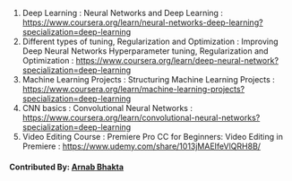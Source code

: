 1. Deep Learning : Neural Networks and Deep Learning : https://www.coursera.org/learn/neural-networks-deep-learning?specialization=deep-learning
2. Different types of tuning, Regularization and Optimization : Improving Deep Neural Networks Hyperparameter tuning, Regularization and Optimization : https://www.coursera.org/learn/deep-neural-network?specialization=deep-learning
3. Machine Learning Projects : Structuring Machine Learning Projects : https://www.coursera.org/learn/machine-learning-projects?specialization=deep-learning
4. CNN basics : Convolutional Neural Networks : https://www.coursera.org/learn/convolutional-neural-networks?specialization=deep-learning
5. Video Editing Course : Premiere Pro CC for Beginners: Video Editing in Premiere : https://www.udemy.com/share/1013jMAEIfeVlQRH8B/

#### Contributed By: [Arnab Bhakta](https://github.com/arnab031)